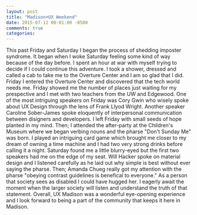 ```yaml
---
layout: post
title: "Madison+UX Weekend"
date: 2015-07-12 00:01:00 -0500
comments: true
categories: 
---
```

This past Friday and Saturday I began the process of shedding imposter syndrome. It began when I woke Saturday feeling some kind of way because of the day before. I spent an hour at war with myself trying to decide if I could continue this adventure. I took a shower, dressed and called a cab to take me to the Overture Center and I am so glad that I did. Friday I entered the Overture Center and discovered that the tech world needs me. Friday showed me the number of places just waiting for my prespective and I met with two teachers from the UW and Edgewood. One of the most intriguing speakers on Friday was Cory Gwin who wisely spoke about UX Design through the lens of Frank Llyod Wright. Another speaker Caroline Sober-James spoke eloquently of interpersonal communication between disigners and developers. I left Friday with small seeds of hope planted in my mind. Then; I attended the after-party at the Children's Museum where we began verbing nouns and the pharse "Don't Sunday Me" was born. I played an intriguing card game which brought me closer to my dream of owning a time machine and I had two very strong drinks before calling it a night. Saturday found me a little blurry-eyed but the first two speakers had me on the edge of my seat. Will Hacker spoke on material design and I listened carefully as he laid out why simple is best without ever saying the pharse. Then; Amanda Chueg really got my attention with the pharse "obeying contrast guidelines is benefical to everyone." As a person that society sees as disabled I could have hugged her. I eagerly await the moment when the larger society will listen and understand the truth of that statement. Overall, UX Madison was a wonderful eye-opening experience and I look forward to being a part of the community that keeps it here in Madison.